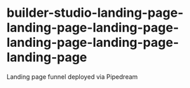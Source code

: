 # builder-studio-landing-page-landing-page-landing-page-landing-page-landing-page-landing-page
Landing page funnel deployed via Pipedream
